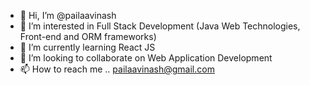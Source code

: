 - 👋 Hi, I’m @pailaavinash
- 👀 I’m interested in Full Stack Development (Java Web Technologies, Front-end and ORM frameworks)
- 🌱 I’m currently learning React JS
- 💞️ I’m looking to collaborate on Web Application Development
- 📫 How to reach me .. pailaavinash@gmail.com

<!---
pailaavinash/pailaavinash is a ✨ special ✨ repository because its `README.md` (this file) appears on your GitHub profile.
You can click the Preview link to take a look at your changes.
--->
